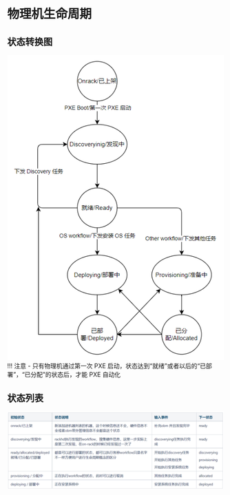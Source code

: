 # 物理机生命周期
## 状态转换图
![runnob](./static/wizard/lifecycle.png)
!!! 注意
    - 只有物理机通过第一次 PXE 启动，状态达到“就绪”或者以后的“已部署”，“已分配”的状态后，才能 PXE 自动化
## 状态列表
![runnob](./static/wizard/state.png)

